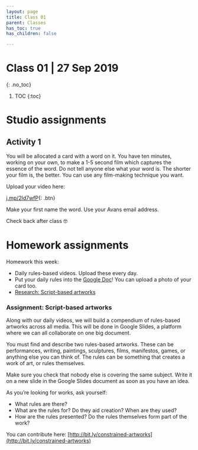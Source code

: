 ```yaml
---
layout: page
title: Class 01
parent: Classes
has_toc: true
has_children: false

---
```

# Class 01 | 27 Sep 2019

{: .no_toc}

1. TOC
{:toc}

# Studio assignments

## Activity 1

You will be allocated a card with a word on it. You have ten minutes, working on your own, to make a 1-5 second film which captures the essence of the word. Do not tell anyone else what your word is. The shorter your film is, the better. You can use any film-making technique you want.

Upload your video here:

[j.mp/2ld7wfP](http://j.mp/2ld7wfP){: .btn}

Make your first name the word. Use your Avans email address.

Check back after class 🤓️

<!--

## Activity 1: Course Rules

This course is about creating rules in your work which enable you to be more creative. It is inspired by the Oulipo, who worked with constrained writing techniques.

A course about rules needs some rules. Some of these will be imposed on you (these are mostly there to make sure we’re all shooting in the same format, etc). Some we’ll make together. Some you’ll make yourself. Some will apply to all of us, some to just you.

### Imposed rules

* We will shoot in 16:9, landscape format. You can edit your footage into other formats later, but start in this format. This means if you’re shooting on a phone, you hold it in horizontally!
* We write, shoot, and edit _fast_. We are not precious about showing our work, or work-in-progress. We acknowledge it’s not going to be perfect, and constructive criticism will make it better.
* We make something small every day. It doesn’t have to be great: it just has to be made.
* We share our work with each other.
* Rules help us make things.
* If in doubt, make.
* Ask for feedback.

### Your rules

* Collectively agreed arbitrary rules. How do we refer to each other? Are we a class, a collective? What is our mission statement?
* What’s the best way of working? How can we share files?
  * A big Dropbox?
  * Agree on naming convention + folder structure for our daily files (e.g. _ollie-daily-2019.09.27.mov_). **This will be important later!**
* Any other rules?

## Activity 2: Video-making

You will be allocated a card with a word on it. You have ten minutes, working on your own, to make a 1-5 second film which captures the essence of the word. Do not tell anyone else what your word is. The shorter your film is, the better. You can use any film-making technique you want.

Words: gravity / acceleration / explosion / energy / implosion / clarity / transition / multiplication / fast / slow

After 10 minutes:

Upload your video here:

[j.mp/2ld7wfP](http://j.mp/2ld7wfP){: .btn}

Make your first name the word. Use your Avans email address.

_This is a Dropbox file request._

Write a set of instructions that someone else can follow to make the same film you just made. Think about how precise or loose your language is. Do you want them to frame objects in a certain way? Do they need to carry out a certain set of movements? How can you capture these in writing? (5 minutes)

Pass your instructions to the person to your left.

You have ten minutes to make a film by following the instructions you now have.

After 5 minutes:

Upload your video here: [j.mp/2ld7wfP](http://j.mp/2ld7wfP) (make your first name the word, your second name “2”. Use your Avans email address.)

Presentation of films, 1 then 2. Discussion: which instructions worked? Which films worked?

## Activity 3: Rules-based video

Create a simple set of constraints or rules you can follow to make videos with a recognisable visual or temporal structure.

You will use these rules to make and upload a _new video every single day for the duration of this course_. Each video should be the same length (aim for 1-10 seconds). You must follow your own rules for every video. Think about how each video communicates your constraints, and connects to the overall form and structure of the other films in your series.

Write your instructions on a credit-card-sized card. Carry this in your wallet. Refer to it every time you make your video.

Your videos will not be perfect. You must be at peace with this. Your daily videos must not use any post-production, besides trimming clips so that they conform to the time standards.

You will have made 70 short videos by the end of this course. At the end of the course you will combine these videos into a composition which shows a logical ordering of information.

We will make our rules now and test them so you can be happy with this way of working. You’ll finalise your rules before the end of class.

As a guide, this exercise should take no more than 10 minutes each day. If you can make it something that gets your blood pumping or your creativity going, it will set you up for a good day of work!

A few sample rules:

* _Each film will depict a single thin straight line running horizontally through its centre_
* _Each film will depict a single, unbroken lateral 360º movement of the environment I am in a 12.36pm_
* _Each film will depict a transition through a doorway_
* _Each film will show me engaging with a mechanism_
* _Each film will depict a balloon bursting in a new context  _
* _Each film will show an unbroken shot of the back of someone’s head for five seconds_
* _I am going to film the sky for one second at the same time every day_
* _I am going to make a timelapse of drawing blindfolded, filmed from above_
* _I am going to film a new orange object falling from my desk every day_
* _I am going to film pouring a new drink every day_
* _I am going to screw a piece of paper into a new ball every day; the camera position will always be the same_
  \-->

# Homework assignments

Homework this week:

* Daily rules-based videos. Upload these every day.
* Put your daily rules into the [Google Doc](https://docs.google.com/document/d/1-7oXTFJ9Phh1xanO6zaeC3hghGAFVKeIkASXCuLEsS4/edit?usp=sharing)! You can upload a photo of your card too.
* [Research: Script-based artworks](#assignment-script-based-artworks)

### Assignment: Script-based artworks

Along with our daily videos, we will build a compendium of rules-based artworks across all media. This will be done in Google Slides, a platform where we can all collaborate on one big document.

You must find and describe two rules-based artworks. These can be performances, writing, paintings, sculptures, films, manifestos, games, or anything else you can think of. The rules can be something that creates a work of art, or rules themselves.

Make sure you check that nobody else is covering the same subject. Write it on a new slide in the Google Slides document as soon as you have an idea.

As you’re looking for works, ask yourself:

* What rules are there?
* What are the rules for? Do they aid creation? When are they used?
* How are the rules presented? Do the rules themselves form part of the work?

You can contribute here: [http://bit.ly/constrained-artworks](http://bit.ly/constrained-artworks)